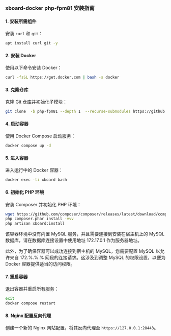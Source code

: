 
### xboard-docker php-fpm81 安装指南

#### 1. 安装所需组件
安装 `curl` 和 `git`：
```bash
apt install curl git -y
```

#### 2. 安装 Docker
使用以下命令安装 Docker：
```bash
curl -fsSL https://get.docker.com | bash -s docker
```

#### 3. 克隆仓库
克隆 Git 仓库并初始化子模块：
```bash
git clone  -b php-fpm81 --depth 1  --recurse-submodules https://github.com/LetRight/xb-docker.git && cd xb-docker
```

#### 4. 启动容器
使用 Docker Compose 启动服务：
```bash
docker compose up -d
```

#### 5. 进入容器
进入运行中的 Docker 容器：
```bash
docker exec -ti xboard bash
```

#### 6. 初始化 PHP 环境
安装 Composer 并初始化 PHP 环境：
```bash
wget https://github.com/composer/composer/releases/latest/download/composer.phar -O composer.phar
php composer.phar install -vvv
php artisan xboard:install
```

该容器环境中没有内置 MySQL 服务，并且需要连接到安装在宿主机上的 MySQL 数据库，请在数据库连接设置中使用地址 172.17.0.1 作为服务器地址。

此外，为了确保容器可以成功连接到宿主机的 MySQL，您需要配置 MySQL 以允许来自 172.%.%.% 网段的连接请求。这涉及到调整 MySQL 的权限设置，以便为 Docker 容器提供适当的访问权限。


#### 7. 重启容器
退出容器并重启所有服务：
```bash
exit 
docker compose restart 
```

#### 8. Nginx 配置反向代理
创建一个新的 Nginx 网站配置，将其反向代理至 `https://127.0.0.1:28443`。



